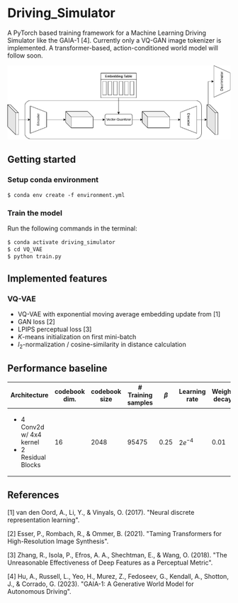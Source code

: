 # Driving_Simulator
A PyTorch based training framework for a Machine Learning Driving Simulator like the GAIA-1 [4]. Currently only a VQ-GAN image tokenizer is implemented. A transformer-based, action-conditioned world model will follow soon.

<img src="img/VQ_GAN.png" alt="Architecture">

## Getting started

### Setup conda environment

```console
$ conda env create -f environment.yml
```

### Train the model

Run the following commands in the terminal:

```console
$ conda activate driving_simulator
$ cd VQ_VAE
$ python train.py
```

## Implemented features

### VQ-VAE

* VQ-VAE with exponential moving average embedding update from [1]
* GAN loss [2]
* LPIPS perceptual loss [3]
* $K$-means initialization on first mini-batch
* $l_2$-normalization / cosine-similarity in distance calculation

## Performance baseline

| Architecture | codebook dim. | codebook size | # Training samples | $\beta$ | Learning rate | Weight decay | Epochs | Batch size | Test reconstruction loss (L2) |
|----|----|----|----|----|----|----|----|-----|-----|
|<ul><li>4 Conv2d w/ 4x4 kernel</li><li>2 Residual Blocks</li></ul>| 16 | 2048 | 95475 | 0.25 | $2e^{-4}$ | $0.01$ | 50 | 15 | 0.0060 |

## References

[1] van den Oord, A., Li, Y., & Vinyals, O. (2017). "Neural discrete representation learning".

[2] Esser, P., Rombach, R., & Ommer, B. (2021). "Taming Transformers for High-Resolution Image Synthesis".

[3] Zhang, R., Isola, P., Efros, A. A., Shechtman, E., & Wang, O. (2018). "The Unreasonable Effectiveness of Deep Features as a Perceptual Metric".

[4] Hu, A., Russell, L., Yeo, H., Murez, Z., Fedoseev, G., Kendall, A., Shotton, J., & Corrado, G. (2023). "GAIA-1: A Generative World Model for Autonomous Driving".
